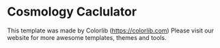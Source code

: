 # Cosmology Caclulator


This template was made by Colorlib (https://colorlib.com)
Please visit our website for more awesome templates, themes and tools. 
